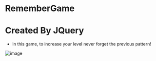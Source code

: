 # RememberGame
# Created By JQuery
- In this game, to increase your level never forget the previous pattern!

![image](https://github.com/NikhilCode12/RememberGame/assets/94921824/dbd2851a-a74a-40d9-a602-b9325a49fce6)
